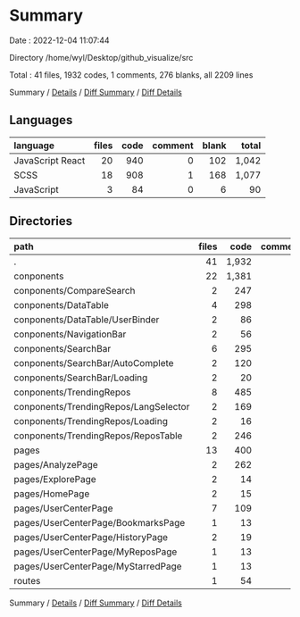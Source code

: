 # Summary

Date : 2022-12-04 11:07:44

Directory /home/wyl/Desktop/github_visualize/src

Total : 41 files,  1932 codes, 1 comments, 276 blanks, all 2209 lines

Summary / [Details](details.md) / [Diff Summary](diff.md) / [Diff Details](diff-details.md)

## Languages
| language | files | code | comment | blank | total |
| :--- | ---: | ---: | ---: | ---: | ---: |
| JavaScript React | 20 | 940 | 0 | 102 | 1,042 |
| SCSS | 18 | 908 | 1 | 168 | 1,077 |
| JavaScript | 3 | 84 | 0 | 6 | 90 |

## Directories
| path | files | code | comment | blank | total |
| :--- | ---: | ---: | ---: | ---: | ---: |
| . | 41 | 1,932 | 1 | 276 | 2,209 |
| conponents | 22 | 1,381 | 0 | 197 | 1,578 |
| conponents/CompareSearch | 2 | 247 | 0 | 30 | 277 |
| conponents/DataTable | 4 | 298 | 0 | 44 | 342 |
| conponents/DataTable/UserBinder | 2 | 86 | 0 | 9 | 95 |
| conponents/NavigationBar | 2 | 56 | 0 | 7 | 63 |
| conponents/SearchBar | 6 | 295 | 0 | 36 | 331 |
| conponents/SearchBar/AutoComplete | 2 | 120 | 0 | 16 | 136 |
| conponents/SearchBar/Loading | 2 | 20 | 0 | 3 | 23 |
| conponents/TrendingRepos | 8 | 485 | 0 | 80 | 565 |
| conponents/TrendingRepos/LangSelector | 2 | 169 | 0 | 29 | 198 |
| conponents/TrendingRepos/Loading | 2 | 16 | 0 | 3 | 19 |
| conponents/TrendingRepos/ReposTable | 2 | 246 | 0 | 38 | 284 |
| pages | 13 | 400 | 0 | 59 | 459 |
| pages/AnalyzePage | 2 | 262 | 0 | 39 | 301 |
| pages/ExplorePage | 2 | 14 | 0 | 2 | 16 |
| pages/HomePage | 2 | 15 | 0 | 2 | 17 |
| pages/UserCenterPage | 7 | 109 | 0 | 16 | 125 |
| pages/UserCenterPage/BookmarksPage | 1 | 13 | 0 | 3 | 16 |
| pages/UserCenterPage/HistoryPage | 2 | 19 | 0 | 3 | 22 |
| pages/UserCenterPage/MyReposPage | 1 | 13 | 0 | 2 | 15 |
| pages/UserCenterPage/MyStarredPage | 1 | 13 | 0 | 2 | 15 |
| routes | 1 | 54 | 0 | 2 | 56 |

Summary / [Details](details.md) / [Diff Summary](diff.md) / [Diff Details](diff-details.md)